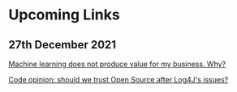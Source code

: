 # Upcoming Links

## 27th December 2021


[Machine learning does not produce value for my business. Why?](https://www.kdnuggets.com/2021/12/machine-learning-produce-value-business.html)


[Code opinion: should we trust Open Source after Log4J's issues?](https://www.code4it.dev/blog/opinion-open-source)
